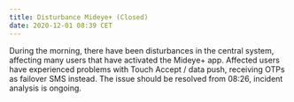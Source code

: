 ```yaml
---
title: Disturbance Mideye+ (Closed)
date: 2020-12-01 08:39 CET
---
```


During the morning, there have been disturbances in the central system, affecting many users that have activated the Mideye+ app. Affected users have experienced problems with Touch Accept / data push, receiving OTPs as failover SMS instead. The issue should be resolved from 08:26, incident analysis is ongoing.
